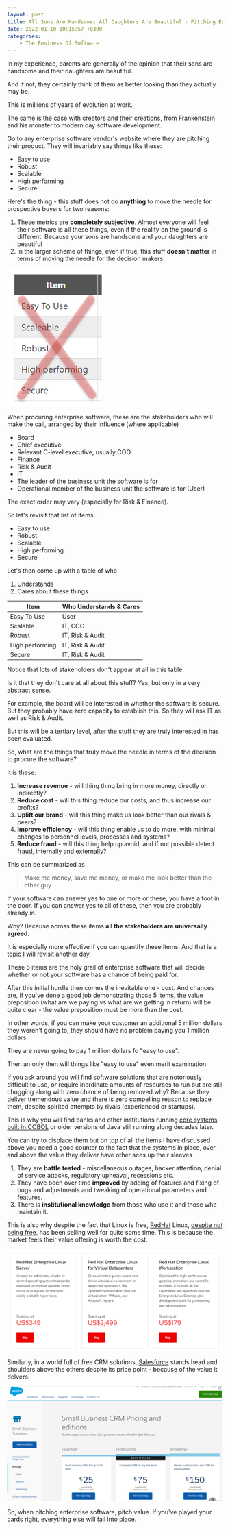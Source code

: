```yaml
---
layout: post
title: All Sons Are Handsome; All Daughters Are Beautiful - Pitching Enterprise Software
date: 2022-01-10 10:15:57 +0300
categories:
    - The Business Of Software
---
```

In my experience, parents are generally of the opinion that their sons are handsome and their daughters are beautiful.

And if not, they certainly think of them as better looking than they actually may be.

This is millions of years of evolution at work.

The same is the case with creators and their creations, from Frankenstein and his monster to modern day software development.

Go to any enterprise software vendor's website where they are pitching their product. They will invariably say things like these:

- Easy to use
- Robust
- Scalable
- High performing
- Secure

Here's the thing - this stuff does not do **anything** to move the needle for prospective buyers for two reasons:

1. These metrics are **completely subjective**. Almost everyone will feel their software is all these things, even if the reality on the ground is different. Because your sons are handsome and your daughters are beautiful
2. In the larger scheme of things, even if true, this stuff **doesn't matter** in terms of moving the needle for the decision makers.

![](../images/2022/01/DontCare.png)

When procuring enterprise software, these are the stakeholders who will make the call, arranged by their influence (where applicable)

* Board
* Chief executive
* Relevant C-level executive, usually COO
* Finance
* Risk & Audit
* IT
* The leader of the business unit the software is for
* Operational member of the business unit the software is for (User)

The exact order may vary (especially for Risk & Finance).

So let's revisit that list of items:

- Easy to use
- Robust
- Scalable
- High performing
- Secure

Let's then come up with a table of who 
1. Understands
2. Cares about these things

| Item        | Who Understands & Cares |
|-------------|-------------------------|
| Easy To Use | User |
| Scalable | IT, COO |
| Robust | IT, Risk & Audit |
| High performing | IT, Risk & Audit |
| Secure| IT, Risk & Audit |

Notice that lots of stakeholders don't appear at all in this table.

Is it that they don't care at all about this stuff? Yes, but only in a very abstract sense.

For example, the board will be interested in whether the software is secure. But they probably have zero capacity to establish this. So they will ask IT as well as Risk & Audit.

But this will be a tertiary level, after the stuff they are truly interested in has been evaluated.

So, what are the things that truly move the needle in terms of the decision to procure the software?

It is these:

1. **Increase revenue** - will thing thing bring in more money, directly or indirectly?
2. **Reduce cost** - will this thing reduce our costs, and thus increase our profits?
3. **Uplift our brand** - will this thing make us look better than our rivals & peers?
4. **Improve efficiency** - will this thing enable us to do more, with minimal changes to personnel levels, processes and systems?
5. **Reduce fraud** - will this thing help up avoid, and if not possible detect fraud, internally and externally?

This can be summarized as

> Make me money, save me money, or make me look better than the other guy

If your software can answer yes to one or more or these, you have a foot in the door. If you can answer yes to all of these, then you are probably already in.

Why? Because across these items **all the stakeholders are universally agreed**.

It is especially more effective if you can quantify these items. And that is a topic I will revisit another day.

These 5 items are the holy grail of enterprise software that will decide whether or not your software has a chance of being paid for.

After this initial hurdle then comes the inevitable one - cost. And chances are, if you've done a good job demonstrating those 5 items, the value preposition (what are we paying vs what are we getting in return) will be quite clear - the value preposition must be more than the cost.

In other words, if you can make your customer an additional 5 million dollars they weren't going to, they should have no problem paying you 1 million dollars.

They are never going to pay 1 million dollars fo "easy to use".

Then an only then will things like "easy to use" even merit examination.

If you ask around you will find software solutions that are notoriously difficult to use, or require inordinate amounts of resources to run but are still chugging along with zero chance of being removed why? Because they deliver tremendous value and there is zero compelling reason to replace them, despite spirited attempts by rivals (experienced or startups).

This is why you will find banks and other institutions running [core systems built in COBOL](https://www.wealthsimple.com/en-ca/magazine/cobol-controls-your-money) or older versions of Java still running along decades later.

You can try to displace them but on top of all the items I have discussed above you need a good counter to the fact that the systems in place, over and above the value they deliver have other aces up their sleeves 
1. They are **battle tested** - miscellaneous outages, hacker attention, denial of service attacks, regulatory upheaval, recessions etc.
2. They have been over time **improved** by adding of features and fixing of bugs and adjustments and tweaking of operational parameters and features.
3. There is **institutional knowledge** from those who use it and those who maintain it.

This is also why despite the fact that Linux is free, [RedHat](https://www.redhat.com/) Linux, [despite not being free](https://www.redhat.com/en/store/linux-platforms), has been selling well for quite some time. This is because the market feels their value offering is worth the cost.

![](../images/2022/01/redhat.png)

Similarly, in a world full of free CRM solutions, [Salesforce](https://www.salesforce.com/) stands head and shoulders above the others despite its price point - because of the value it delvers.

![](../images/2022/01/salesforce.png)

So, when pitching enterprise software, pitch value. If you've played your cards right, everything else will fall into place.